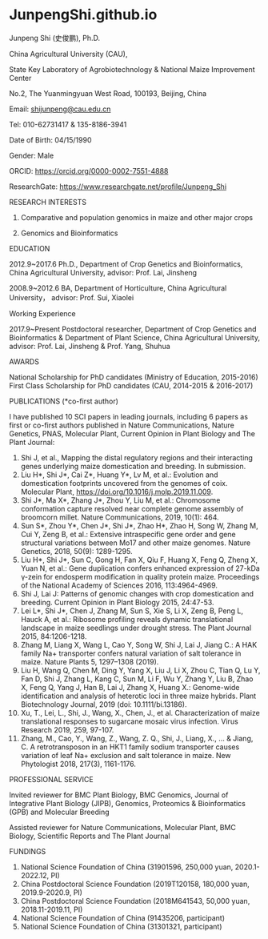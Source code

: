 # JunpengShi.github.io

Junpeng Shi (史俊鹏), Ph.D.

China Agricultural University (CAU), 

State Key Laboratory of Agrobiotechnology & National Maize Improvement Center

No.2, The Yuanmingyuan West Road, 100193, Beijing, China

Email: shijunpeng@cau.edu.cn

Tel: 010-62731417 & 135-8186-3941

Date of Birth: 04/15/1990

Gender: Male

ORCID: https://orcid.org/0000-0002-7551-4888 

ResearchGate: https://www.researchgate.net/profile/Junpeng_Shi 

RESEARCH INTERESTS

1.	Comparative and population genomics in maize and other major crops

2.	Genomics and Bioinformatics

EDUCATION
	
  2012.9~2017.6	Ph.D., Department of Crop Genetics and Bioinformatics, China Agricultural University, advisor: Prof. Lai, Jinsheng
  
  2008.9~2012.6	BA, Department of Horticulture, China Agricultural University， advisor: Prof. Sui, Xiaolei

Working Experience

  2017.9~Present	Postdoctoral researcher, Department of Crop Genetics and Bioinformatics & Department of Plant Science, China Agricultural University, advisor: Prof. Lai, Jinsheng & Prof. Yang, Shuhua

AWARDS

  National Scholarship for PhD candidates (Ministry of Education, 2015-2016)
  First Class Scholarship for PhD candidates (CAU, 2014-2015 & 2016-2017)

PUBLICATIONS (*co-first author)
	
I have published 10 SCI papers in leading journals, including 6 papers as first or co-first authors published in Nature Communications, Nature Genetics, PNAS, Molecular Plant, Current Opinion in Plant Biology and The Plant Journal:
  
1.	Shi J, et al., Mapping the distal regulatory regions and their interacting genes underlying maize domestication and breeding. In submission.
2.	Liu H*, Shi J*, Cai Z*, Huang Y*, Lv M, et al.: Evolution and domestication footprints uncovered from the genomes of coix. Molecular Plant, https://doi.org/10.1016/j.molp.2019.11.009.
3.	Shi J*, Ma X*, Zhang J*, Zhou Y, Liu M, et al.: Chromosome conformation capture resolved near complete genome assembly of broomcorn millet. Nature Communications, 2019, 10(1): 464.
4.	Sun S*, Zhou Y*, Chen J*, Shi J*, Zhao H*, Zhao H, Song W, Zhang M, Cui Y, Zeng B, et al.: Extensive intraspecific gene order and gene structural variations between Mo17 and other maize genomes. Nature Genetics, 2018, 50(9): 1289-1295.
5.	Liu H*, Shi J*, Sun C, Gong H, Fan X, Qiu F, Huang X, Feng Q, Zheng X, Yuan N, et al.: Gene duplication confers enhanced expression of 27-kDa γ-zein for endosperm modification in quality protein maize. Proceedings of the National Academy of Sciences 2016, 113:4964-4969.
6.	Shi J, Lai J: Patterns of genomic changes with crop domestication and breeding. Current Opinion in Plant Biology 2015, 24:47-53.
7.	Lei L*, Shi J*, Chen J, Zhang M, Sun S, Xie S, Li X, Zeng B, Peng L, Hauck A, et al.: Ribosome profiling reveals dynamic translational landscape in maize seedlings under drought stress. The Plant Journal 2015, 84:1206-1218.
8.	Zhang M, Liang X, Wang L, Cao Y, Song W, Shi J, Lai J, Jiang C.: A HAK family Na+ transporter confers natural variation of salt tolerance in maize. Nature Plants 5, 1297–1308 (2019).
9.	Liu H, Wang Q, Chen M, Ding Y, Yang X, Liu J, Li X, Zhou C, Tian Q, Lu Y, Fan D, Shi J, Zhang L, Kang C, Sun M, Li F, Wu Y, Zhang Y, Liu B, Zhao X, Feng Q, Yang J, Han B, Lai J, Zhang X, Huang X.: Genome-wide identification and analysis of heterotic loci in three maize hybrids. Plant Biotechnology Journal, 2019 (doi: 10.1111/bi.13186). 
10.	Xu, T., Lei, L., Shi, J., Wang, X., Chen, J., et al. Characterization of maize translational responses to sugarcane mosaic virus infection. Virus Research 2019, 259, 97-107.
11.	Zhang, M., Cao, Y., Wang, Z., Wang, Z. Q., Shi, J., Liang, X., ... & Jiang, C. A retrotransposon in an HKT1 family sodium transporter causes variation of leaf Na+ exclusion and salt tolerance in maize. New Phytologist 2018, 217(3), 1161-1176.

PROFESSIONAL SERVICE

Invited reviewer for BMC Plant Biology, BMC Genomics, Journal of Integrative Plant Biology (JIPB), Genomics, Proteomics & Bioinformatics (GPB) and Molecular Breeding

Assisted reviewer for Nature Communications, Molecular Plant, BMC Biology, Scientific Reports and The Plant Journal

FUNDINGS
1.	National Science Foundation of China (31901596, 250,000 yuan, 2020.1-2022.12, PI)
2.	China Postdoctoral Science Foundation (2019T120158, 180,000 yuan, 2019.9-2020.9, PI)
3.	China Postdoctoral Science Foundation (2018M641543, 50,000 yuan, 2018.11-2019.11, PI)
4.	National Science Foundation of China (91435206, participant)
5.	National Science Foundation of China (31301321, participant)
